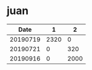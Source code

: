 # juan


| Date     | 1    | 2    |
|----------|------|------|
| 20190719 | 2320 | 0    |
| 20190721 | 0    | 320  |
| 20190916 | 0    | 2000 |
